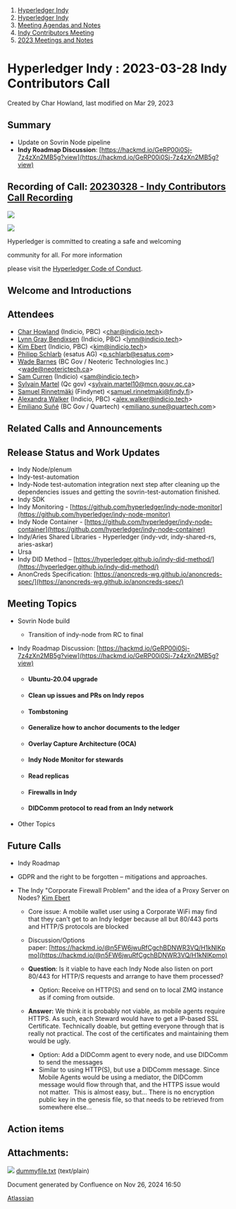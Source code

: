 1. [Hyperledger Indy](index.html)
2. [Hyperledger Indy](Hyperledger-Indy_19464194.html)
3. [Meeting Agendas and Notes](Meeting-Agendas-and-Notes_19464715.html)
4. [Indy Contributors Meeting](Indy-Contributors-Meeting_19464913.html)
5. [2023 Meetings and Notes](2023-Meetings-and-Notes_19466378.html)

# Hyperledger Indy : 2023-03-28 Indy Contributors Call

Created by Char Howland, last modified on Mar 29, 2023

## Summary

- Update on Sovrin Node pipeline
- **Indy Roadmap Discussion**: [https://hackmd.io/GeRP00i0Sj-7z4zXn2MB5g?view](https://hackmd.io/GeRP00i0Sj-7z4zXn2MB5g?view)

## Recording of Call: [20230328 - Indy Contributors Call Recording](https://lf-hyperledger.atlassian.net/wiki/download/attachments/19464636/20230328%20-%20Indy%20Contributors%20Call%20Recording.mp4?version=1&modificationDate=1680045138569&api=v2)

![](https://wiki.hyperledger.org/download/attachments/29034696/Antitrustnotice.png?version=1&modificationDate=1581695654000&api=v2)

![](https://wiki.hyperledger.org/download/attachments/2392771/welcome.png?version=2&modificationDate=1572450107000&api=v2)

Hyperledger is committed to creating a safe and welcoming

community for all. For more information

please visit the [Hyperledger Code of Conduct](https://lf-hyperledger.atlassian.net/wiki/spaces/HYP/pages/19595281/Hyperledger+Code+of+Conduct).

## Welcome and Introductions

## Attendees

- [Char Howland](https://lf-hyperledger.atlassian.net/wiki/people/60998bf1dafdf00068e21bae?ref=confluence) (Indicio, PBC) &lt;char@indicio.tech&gt;
- [Lynn Gray Bendixsen](https://lf-hyperledger.atlassian.net/wiki/people/618ec0fbe1b3e0006978ab61?ref=confluence) (Indicio, PBC) &lt;lynn@indicio.tech&gt;
- [Kim Ebert](https://lf-hyperledger.atlassian.net/wiki/people/5f7247c98d88b30075da15a3?ref=confluence) (Indicio, PBC) &lt;kim@indicio.tech&gt;
- [Philipp Schlarb](https://lf-hyperledger.atlassian.net/wiki/people/712020:746f867b-3462-4658-8241-e74712f0cf6a?ref=confluence) (esatus AG) &lt;p.schlarb@esatus.com&gt;
- [Wade Barnes](https://lf-hyperledger.atlassian.net/wiki/people/70121:166ee094-a2f2-44b4-adee-5c3da3741ff8?ref=confluence) (BC Gov / Neoteric Technologies Inc.) &lt;wade@neoterictech.ca&gt;
- [Sam Curren](https://lf-hyperledger.atlassian.net/wiki/people/557058:1ed5fd92-7e42-4cab-87b1-688e48bc02c2?ref=confluence) (Indicio) &lt;sam@indicio.tech&gt;
- [Sylvain Martel](https://lf-hyperledger.atlassian.net/wiki/people/712020:9eb55fb2-a220-4945-916a-6da7d1ed6101?ref=confluence) (Qc gov) &lt;sylvain.martel10@mcn.gouv.qc.ca&gt;
- [Samuel Rinnetmäki](https://lf-hyperledger.atlassian.net/wiki/people/712020:b4cba51f-8e9c-44db-9269-a7d19161f716?ref=confluence) (Findynet) &lt;samuel.rinnetmaki@findy.fi&gt;
- [Alexandra Walker](https://lf-hyperledger.atlassian.net/wiki/people/62e8177de50f2f2a39544bf5?ref=confluence) (Indicio, PBC) &lt;alex.walker@indicio.tech&gt;
- [Emiliano Suñé](https://lf-hyperledger.atlassian.net/wiki/people/60f1a8944257a90070da4a78?ref=confluence) (BC Gov / Quartech) &lt;emiliano.sune@quartech.com&gt;

## Related Calls and Announcements

## Release Status and Work Updates

- Indy Node/plenum
- Indy-test-automation
- Indy-Node test-automation integration next step after cleaning up the dependencies issues and getting the sovrin-test-automation finished.
- Indy SDK
- Indy Monitoring - [https://github.com/hyperledger/indy-node-monitor](https://github.com/hyperledger/indy-node-monitor)
- Indy Node Container - [https://github.com/hyperledger/indy-node-container](https://github.com/hyperledger/indy-node-container)
- Indy/Aries Shared Libraries - Hyperledger (indy-vdr, indy-shared-rs, aries-askar)
- Ursa
- Indy DID Method – [https://hyperledger.github.io/indy-did-method/](https://hyperledger.github.io/indy-did-method/)
- AnonCreds Specification: [https://anoncreds-wg.github.io/anoncreds-spec/](https://anoncreds-wg.github.io/anoncreds-spec/)

## Meeting Topics

- Sovrin Node build
  
  - Transition of indy-node from RC to final
- Indy Roadmap Discussion: [https://hackmd.io/GeRP00i0Sj-7z4zXn2MB5g?view](https://hackmd.io/GeRP00i0Sj-7z4zXn2MB5g?view)
  
  - #### Ubuntu-20.04 upgrade
  - #### Clean up issues and PRs on Indy repos
  - #### Tombstoning
  - #### Generalize how to anchor documents to the ledger
  - #### Overlay Capture Architecture (OCA)
  - #### Indy Node Monitor for stewards
  - #### Read replicas
  - #### Firewalls in Indy
  - #### DIDComm protocol to read from an Indy network
- Other Topics

## Future Calls

- Indy Roadmap
- GDPR and the right to be forgotten – mitigations and approaches.
- The Indy "Corporate Firewall Problem" and the idea of a Proxy Server on Nodes? [Kim Ebert](https://lf-hyperledger.atlassian.net/wiki/people/5f7247c98d88b30075da15a3?ref=confluence)
  
  - Core issue: A mobile wallet user using a Corporate WiFi may find that they can't get to an Indy ledger because all but 80/443 ports and HTTP/S protocols are blocked
  - Discussion/Options paper: [https://hackmd.io/@n5FW6jwuRfCgchBDNWR3VQ/H1kNlKpmo](https://hackmd.io/@n5FW6jwuRfCgchBDNWR3VQ/H1kNlKpmo)
  - **Question**: Is it viable to have each Indy Node also listen on port 80/443 for HTTP/S requests and arrange to have them processed?
    
    - Option: Receive on HTTP(S) and send on to local ZMQ instance as if coming from outside.
  - **Answer:** We think it is probably not viable, as mobile agents require HTTPS. As such, each Steward would have to get a IP-based SSL Certificate. Technically doable, but getting everyone through that is really not practical. The cost of the certificates and maintaining them would be ugly.
    
    - Option: Add a DIDComm agent to every node, and use DIDComm to send the messages
    - Similar to using HTTP(S), but use a DIDComm message. Since Mobile Agents would be using a mediator, the DIDComm message would flow through that, and the HTTPS issue would not matter.  This is almost easy, but... There is no encryption public key in the genesis file, so that needs to be retrieved from somewhere else...

## Action items

## Attachments:

![](images/icons/bullet_blue.gif) [dummyfile.txt](attachments/19464636/19466483.txt) (text/plain)

Document generated by Confluence on Nov 26, 2024 16:50

[Atlassian](http://www.atlassian.com/)
